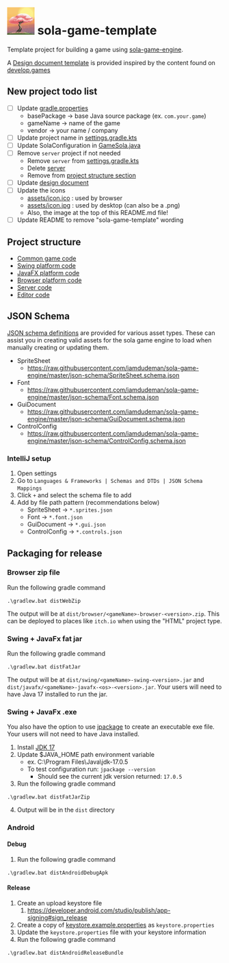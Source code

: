 # [<img src="/assets/icon.jpg" width="64"/>](/assets/icon.jpg) sola-game-template

Template project for building a game using [sola-game-engine](https://github.com/iamdudeman/sola-game-engine).

A [Design document template](docs/DesignDocument.md) is provided inspired by the content found on [develop.games](https://develop.games/)

## New project todo list

[//]: # (todo add stuff for Android project too)

[//]: # (todo: complete this Todo list)

* [ ] Update [gradle.properties](gradle.properties)
    * basePackage -> base Java source package (ex. `com.your.game`)
    * gameName -> name of the game
    * vendor -> your name / company
* [ ] Update project name in [settings.gradle.kts](settings.gradle.kts)
* [ ] Update SolaConfiguration in [GameSola.java](game/src/main/java/technology/sola/engine/game/GameSola.java)
* [ ] Remove `server` project if not needed
    * Remove `server` from [settings.gradle.kts](settings.gradle.kts)
    * Delete [server](server)
    * Remove from [project structure section](#project-structure)
* [ ] Update [design document](docs/DesignDocument.md)
* [ ] Update the icons
    * [assets/icon.ico](assets/icon.ico) : used by browser
    * [assets/icon.jpg](assets/icon.jpg) : used by desktop (can also be a .png)
    * Also, the image at the top of this README.md file!
* [ ] Update README to remove "sola-game-template" wording

## Project structure

* [Common game code](game/src)
* [Swing platform code](swing/src)
* [JavaFX platform code](javafx/src)
* [Browser platform code](browser/src)
* [Server code](server/src)
* [Editor code](editor/src)

## JSON Schema

[JSON schema definitions](https://github.com/iamdudeman/sola-game-engine/tree/master/json-schema) are provided for
various
asset types. These can assist you in creating valid assets for the sola game engine to load when manually creating or
updating them.

* SpriteSheet
    * https://raw.githubusercontent.com/iamdudeman/sola-game-engine/master/json-schema/SpriteSheet.schema.json
* Font
    * https://raw.githubusercontent.com/iamdudeman/sola-game-engine/master/json-schema/Font.schema.json
* GuiDocument
    * https://raw.githubusercontent.com/iamdudeman/sola-game-engine/master/json-schema/GuiDocument.schema.json
* ControlConfig
    * https://raw.githubusercontent.com/iamdudeman/sola-game-engine/master/json-schema/ControlConfig.schema.json

### IntelliJ setup

1. Open settings
2. Go to `Languages & Frameworks | Schemas and DTDs | JSON Schema Mappings`
3. Click `+` and select the schema file to add
4. Add by file path pattern (recommendations below)
    * SpriteSheet -> `*.sprites.json`
    * Font -> `*.font.json`
    * GuiDocument -> `*.gui.json`
    * ControlConfig -> `*.controls.json`

## Packaging for release

### Browser zip file

Run the following gradle command

```shell
.\gradlew.bat distWebZip
```

The output will be at `dist/browser/<gameName>-browser-<version>.zip`.
This can be deployed to places like `itch.io` when using the "HTML" project type.

### Swing + JavaFx fat jar

Run the following gradle command

```shell
.\gradlew.bat distFatJar
```

The output will be at `dist/swing/<gameName>-swing-<version>.jar`
and `dist/javafx/<gameName>-javafx-<os>-<version>.jar`.
Your users will need to have Java 17 installed to run the jar.

### Swing + JavaFx .exe

You also have the option to use [jpackage](https://docs.oracle.com/en/java/javase/17/jpackage/packaging-overview.html)
to create an executable exe file. Your users will not need to have Java installed.

1. Install [JDK 17](https://www.oracle.com/java/technologies/javase/jdk17-archive-downloads.html)
2. Update $JAVA_HOME path environment variable
    * ex. C:\Program Files\Java\jdk-17.0.5
    * To test configuration run: `jpackage --version`
        * Should see the current jdk version returned: `17.0.5`
3. Run the following gradle command

```shell
.\gradlew.bat distFatJarZip
```

4. Output will be in the `dist` directory

### Android

#### Debug

1. Run the following gradle command

```shell
.\gradlew.bat distAndroidDebugApk
```

#### Release

1. Create an upload keystore file
    1. https://developer.android.com/studio/publish/app-signing#sign_release
2. Create a copy of [keystore.example.properties](keystore.example.properties) as `keystore.properties`
3. Update the `keystore.properties` file with your keystore information
4. Run the following gradle command

```shell
.\gradlew.bat distAndroidReleaseBundle
```
